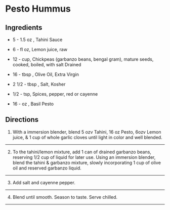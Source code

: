 # Pesto Hummus

## Ingredients

- 5 - 1.5 oz , Tahini Sauce

- 6 - fl oz, Lemon juice, raw

- 12 - cup, Chickpeas (garbanzo beans, bengal gram), mature seeds, cooked, boiled, with salt Drained

- 16 - tbsp , Olive Oil, Extra Virgin

- 2 1/2 - tbsp , Salt, Kosher

- 1/2 - tsp, Spices, pepper, red or cayenne

- 16 - oz , Basil Pesto

## Directions

1. With a immersion blender, blend 5 ozv Tahini, 16 oz Pesto, 6ozv Lemon juice, & 1 cup of whole garlic cloves until light in color and well blended.
---
2. To the tahini/lemon mixture, add 1 can of drained garbanzo beans, reserving 1/2 cup of liquid for later use. Using an immersion blender, blend the tahini & garbanzo mixture, slowly incorporating 1 cup of olive oil and reserved garbanzo liquid.
---
3. Add salt and cayenne pepper.
---
4. Blend until smooth. Season to taste. Serve chilled.
---
